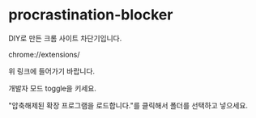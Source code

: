 # procrastination-blocker

DIY로 만든 크롬 사이트 차단기입니다.

chrome://extensions/

위 링크에 들어가기 바랍니다.

개발자 모드 toggle을 키세요.

"압축해제된 확장 프로그램을 로드합니다."를 클릭해서 폴더를 선택하고 넣으세요.
